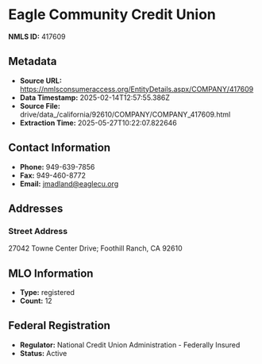 # Eagle Community Credit Union

**NMLS ID:** 417609

## Metadata
- **Source URL:** https://nmlsconsumeraccess.org/EntityDetails.aspx/COMPANY/417609
- **Data Timestamp:** 2025-02-14T12:57:55.386Z
- **Source File:** drive/data_/california/92610/COMPANY/COMPANY_417609.html
- **Extraction Time:** 2025-05-27T10:22:07.822646

## Contact Information
- **Phone:** 949-639-7856
- **Fax:** 949-460-8772
- **Email:** jmadland@eaglecu.org

## Addresses
### Street Address
27042 Towne Center Drive; Foothill Ranch, CA 92610

## MLO Information
- **Type:** registered
- **Count:** 12

## Federal Registration
- **Regulator:** National Credit Union Administration - Federally Insured
- **Status:** Active
